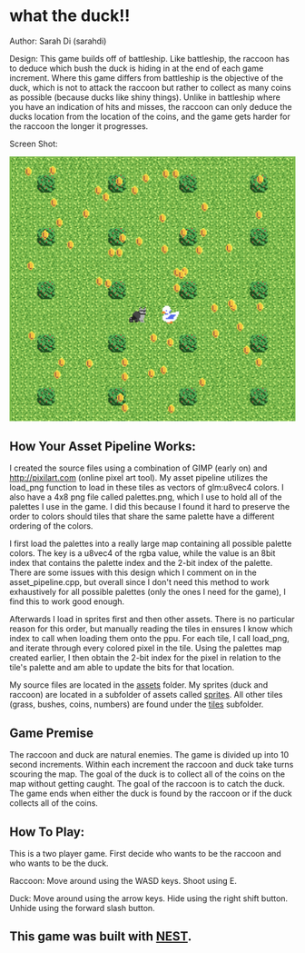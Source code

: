 # what the duck!!

Author: Sarah Di (sarahdi)

Design: This game builds off of battleship. Like battleship, the raccoon has to deduce which bush the duck is hiding in at the end of each game increment. Where this game differs from battleship is the objective of the duck, which is not to attack the raccoon but rather to collect as many coins as possible (because ducks like shiny things). Unlike in battleship where you have an indication of hits and misses, the raccoon can only deduce the ducks location from the location of the coins, and the game gets harder for the raccoon the longer it progresses.

Screen Shot:

![Screen Shot](screenshot.png)

## How Your Asset Pipeline Works:

I created the source files using a combination of GIMP (early on) and http://pixilart.com (online pixel art tool). 
My asset pipeline utilizes the load_png function to load in these tiles as vectors of glm:u8vec4 colors. I also have a 4x8 png file called palettes.png, which I use to hold all of the palettes I use in the game. I did this because I found it hard to preserve the order to colors should tiles that share the same palette have a different ordering of the colors. 

I first load the palettes into a really large map containing all possible palette colors. The key is a u8vec4 of the rgba value, while the value is an 8bit index that contains the palette index and the 2-bit index of the palette. There are some issues with this design which I comment on in the asset_pipeline.cpp, but overall since I don't need this method to work exhaustively for all possible palettes (only the ones I need for the game), I find this to work good enough.

Afterwards I load in sprites first and then other assets. There is no particular reason for this order, but manually reading the tiles in ensures I know which index to call when loading them onto the ppu. For each tile, I call load_png, and iterate through every colored pixel in the tile. Using the palettes map created earlier, I then obtain the 2-bit index for the pixel in relation to the tile's palette and am able to update the bits for that location.

My source files are located in the [assets](/assets/) folder. My sprites (duck and raccoon) are located in a subfolder of assets called [sprites](/assets/sprites/). All other tiles (grass, bushes, coins, numbers) are found under the [tiles](/assets/tiles/) subfolder. 

## Game Premise

The raccoon and duck are natural enemies. The game is divided up into 10 second increments. Within each increment the raccoon and duck take turns scouring the map. The goal of the duck is to collect all of the coins on the map without getting caught. The goal of the raccoon is to catch the duck. The game ends when either the duck is found by the raccoon or if the duck collects all of the coins.

## How To Play:

This is a two player game. First decide who wants to be the raccoon and who wants to be the duck.

Raccoon: Move around using the WASD keys. Shoot using E.

Duck: Move around using the arrow keys. Hide using the right shift button. Unhide using the forward slash button.

## This game was built with [NEST](NEST.md).


